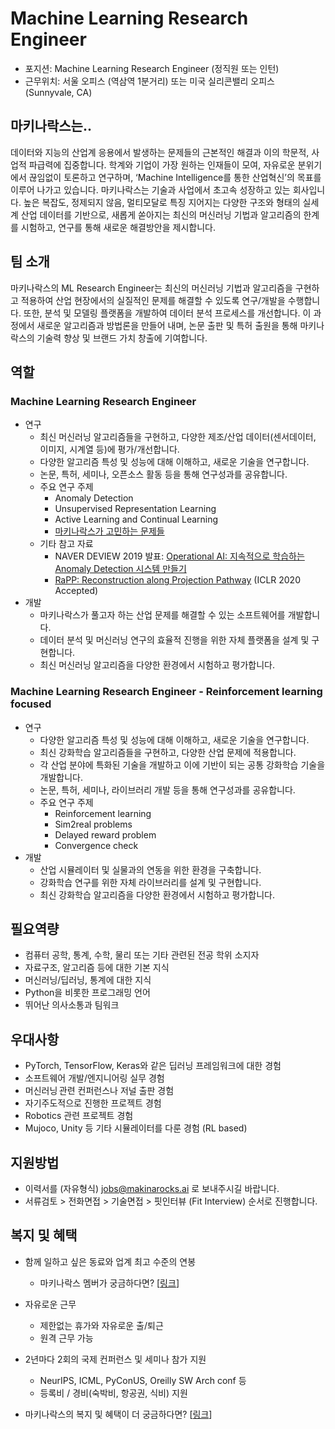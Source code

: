 # Machine Learning Research Engineer

- 포지션: Machine Learning Research Engineer (정직원 또는 인턴)
- 근무위치: 서울 오피스 (역삼역 1분거리) 또는 미국 실리콘밸리 오피스 (Sunnyvale, CA) 

## 마키나락스는.. 

데이터와 지능의 산업계 응용에서 발생하는 문제들의 근본적인 해결과 이의 학문적, 사업적 파급력에 집중합니다. 학계와 기업이 가장 원하는 인재들이 모여, 자유로운 분위기에서 끊임없이 토론하고 연구하며, ‘Machine Intelligence를 통한 산업혁신’의 목표를 이루어 나가고 있습니다. 마키나락스는 기술과 사업에서 초고속 성장하고 있는 회사입니다. 높은 복잡도, 정제되지 않음, 멀티모달로 특징 지어지는 다양한 구조와 형태의 실세계 산업 데이터를 기반으로, 새롭게 쏟아지는 최신의 머신러닝 기법과 알고리즘의 한계를 시험하고, 연구를 통해 새로운 해결방안을 제시합니다.  

## 팀 소개 

마키나락스의 ML Research Engineer는 최신의 머신러닝 기법과 알고리즘을 구현하고 적용하여 산업 현장에서의 실질적인 문제를 해결할 수 있도록 연구/개발을 수행합니다. 또한, 분석 및 모델링 플랫폼을 개발하여 데이터 분석 프로세스를 개선합니다. 이 과정에서 새로운 알고리즘과 방법론을 만들어 내며, 논문 출판 및 특허 출원을 통해 마키나락스의 기술력 향상 및 브랜드 가치 창출에 기여합니다.

## 역할 

### Machine Learning Research Engineer

- 연구
  - 최신 머신러닝 알고리즘들을 구현하고, 다양한 제조/산업 데이터(센서데이터, 이미지, 시계열 등)에 평가/개선합니다. 
  - 다양한 알고리즘 특성 및 성능에 대해 이해하고, 새로운 기술을 연구합니다. 
  - 논문, 특허, 세미나, 오픈소스 활동 등을 통해 연구성과를 공유합니다. 
  - 주요 연구 주제 
    - Anomaly Detection 
    - Unsupervised Representation Learning 
    - Active Learning and Continual Learning 
    - [마키나락스가 고민하는 문제들](https://github.com/makinarocks/jobs/blob/master/research-topics.md)
  - 기타 참고 자료
    - NAVER DEVIEW 2019 발표: [Operational AI: 지속적으로 학습하는 Anomaly Detection 시스템 만들기](https://deview.kr/2019/schedule/286)
    - [RaPP: Reconstruction along Projection Pathway](https://openreview.net/forum?id=HkgeGeBYDB) (ICLR 2020 Accepted)
- 개발
  - 마키나락스가 풀고자 하는 산업 문제를 해결할 수 있는 소프트웨어를 개발합니다. 
  - 데이터 분석 및 머신러닝 연구의 효율적 진행을 위한 자체 플랫폼을 설계 및 구현합니다. 
  - 최신 머신러닝 알고리즘을 다양한 환경에서 시험하고 평가합니다. 

### Machine Learning Research Engineer - Reinforcement learning focused

- 연구
  - 다양한 알고리즘 특성 및 성능에 대해 이해하고, 새로운 기술을 연구합니다. 
  - 최신 강화학습 알고리즘들을 구현하고, 다양한 산업 문제에 적용합니다.
  - 각 산업 분야에 특화된 기술을 개발하고 이에 기반이 되는 공통 강화학습 기술을 개발합니다.
  - 논문, 특허, 세미나, 라이브러리 개발 등을 통해 연구성과를 공유합니다. 
  - 주요 연구 주제 
    - Reinforcement learning
    - Sim2real problems
    - Delayed reward problem
    - Convergence check
- 개발
  - 산업 시뮬레이터 및 실물과의 연동을 위한 환경을 구축합니다. 
  - 강화학습 연구를 위한 자체 라이브러리를 설계 및 구현합니다. 
  - 최신 강화학습 알고리즘을 다양한 환경에서 시험하고 평가합니다.


## 필요역량

- 컴퓨터 공학, 통계, 수학, 물리 또는 기타 관련된 전공 학위 소지자
- 자료구조, 알고리즘 등에 대한 기본 지식
- 머신러닝/딥러닝, 통계에 대한 지식
- Python을 비롯한 프로그래밍 언어
- 뛰어난 의사소통과 팀워크


## 우대사항

- PyTorch, TensorFlow, Keras와 같은 딥러닝 프레임워크에 대한 경험
- 소프트웨어 개발/엔지니어링 실무 경험
- 머신러닝 관련 컨퍼런스나 저널 출판 경험
- 자기주도적으로 진행한 프로젝트 경험
- Robotics 관련 프로젝트 경험
- Mujoco, Unity 등 기타 시뮬레이터를 다룬 경험 (RL based)


## 지원방법

- 이력서를 (자유형식) jobs@makinarocks.ai 로 보내주시길 바랍니다. 
- 서류검토 > 전화면접 > 기술면접 > 핏인터뷰 (Fit Interview) 순서로 진행합니다. 


## 복지 및 혜택 

* 함께 일하고 싶은 동료와 업계 최고 수준의 연봉
  * 마키나락스 멤버가 궁금하다면? [[링크](http://makinarocks.ai/)]

* 자유로운 근무
  * 제한없는 휴가와 자유로운 출/퇴근
  * 원격 근무 가능

* 2년마다 2회의 국제 컨퍼런스 및 세미나 참가 지원
  * NeurIPS, ICML, PyConUS, Oreilly SW Arch conf 등
  * 등록비 / 경비(숙박비, 항공권, 식비) 지원

* 마키나락스의 복지 및 혜택이 더 궁금하다면? [[링크](./welfare-benefits.md)]